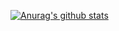[![Anurag's github stats](https://github-readme-stats.vercel.app/api?username=anuraghazra)](https://github.com/phaesoo/github-readme-stats)
